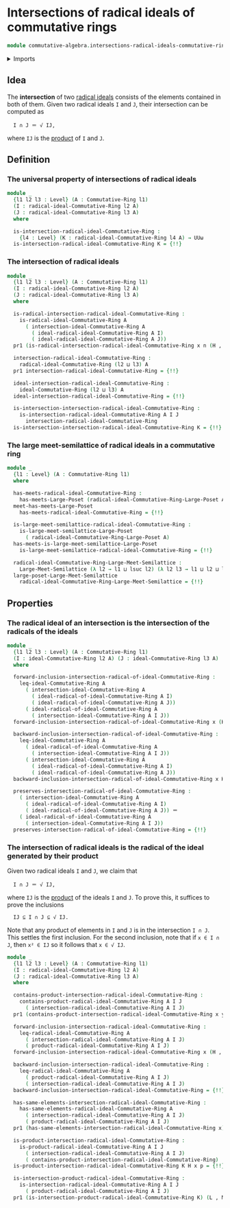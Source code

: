 # Intersections of radical ideals of commutative rings

```agda
module commutative-algebra.intersections-radical-ideals-commutative-rings where
```

<details><summary>Imports</summary>

```agda
open import commutative-algebra.commutative-rings
open import commutative-algebra.full-ideals-commutative-rings
open import commutative-algebra.ideals-commutative-rings
open import commutative-algebra.intersections-ideals-commutative-rings
open import commutative-algebra.poset-of-ideals-commutative-rings
open import commutative-algebra.poset-of-radical-ideals-commutative-rings
open import commutative-algebra.powers-of-elements-commutative-rings
open import commutative-algebra.products-ideals-commutative-rings
open import commutative-algebra.products-radical-ideals-commutative-rings
open import commutative-algebra.radical-ideals-commutative-rings
open import commutative-algebra.radicals-of-ideals-commutative-rings

open import elementary-number-theory.addition-natural-numbers

open import foundation.dependent-pair-types
open import foundation.existential-quantification
open import foundation.identity-types
open import foundation.propositional-truncations
open import foundation.universe-levels

open import order-theory.greatest-lower-bounds-large-posets
open import order-theory.large-meet-semilattices
```

</details>

## Idea

The **intersection** of two
[radical ideals](commutative-algebra.radical-ideals-commutative-rings.md)
consists of the elements contained in both of them. Given two radical ideals `I`
and `J`, their intersection can be computed as

```text
  I ∩ J ＝ √ IJ,
```

where `IJ` is the
[product](commutative-algebra.products-ideals-commutative-rings.md) of `I` and
`J`.

## Definition

### The universal property of intersections of radical ideals

```agda
module _
  {l1 l2 l3 : Level} (A : Commutative-Ring l1)
  (I : radical-ideal-Commutative-Ring l2 A)
  (J : radical-ideal-Commutative-Ring l3 A)
  where

  is-intersection-radical-ideal-Commutative-Ring :
    {l4 : Level} (K : radical-ideal-Commutative-Ring l4 A) → UUω
  is-intersection-radical-ideal-Commutative-Ring K = {!!}
```

### The intersection of radical ideals

```agda
module _
  {l1 l2 l3 : Level} (A : Commutative-Ring l1)
  (I : radical-ideal-Commutative-Ring l2 A)
  (J : radical-ideal-Commutative-Ring l3 A)
  where

  is-radical-intersection-radical-ideal-Commutative-Ring :
    is-radical-ideal-Commutative-Ring A
      ( intersection-ideal-Commutative-Ring A
        ( ideal-radical-ideal-Commutative-Ring A I)
        ( ideal-radical-ideal-Commutative-Ring A J))
  pr1 (is-radical-intersection-radical-ideal-Commutative-Ring x n (H , K)) = {!!}

  intersection-radical-ideal-Commutative-Ring :
    radical-ideal-Commutative-Ring (l2 ⊔ l3) A
  pr1 intersection-radical-ideal-Commutative-Ring = {!!}

  ideal-intersection-radical-ideal-Commutative-Ring :
    ideal-Commutative-Ring (l2 ⊔ l3) A
  ideal-intersection-radical-ideal-Commutative-Ring = {!!}

  is-intersection-intersection-radical-ideal-Commutative-Ring :
    is-intersection-radical-ideal-Commutative-Ring A I J
      intersection-radical-ideal-Commutative-Ring
  is-intersection-intersection-radical-ideal-Commutative-Ring K = {!!}
```

### The large meet-semilattice of radical ideals in a commutative ring

```agda
module _
  {l1 : Level} (A : Commutative-Ring l1)
  where

  has-meets-radical-ideal-Commutative-Ring :
    has-meets-Large-Poset (radical-ideal-Commutative-Ring-Large-Poset A)
  meet-has-meets-Large-Poset
    has-meets-radical-ideal-Commutative-Ring = {!!}

  is-large-meet-semilattice-radical-ideal-Commutative-Ring :
    is-large-meet-semilattice-Large-Poset
      ( radical-ideal-Commutative-Ring-Large-Poset A)
  has-meets-is-large-meet-semilattice-Large-Poset
    is-large-meet-semilattice-radical-ideal-Commutative-Ring = {!!}

  radical-ideal-Commutative-Ring-Large-Meet-Semilattice :
    Large-Meet-Semilattice (λ l2 → l1 ⊔ lsuc l2) (λ l2 l3 → l1 ⊔ l2 ⊔ l3)
  large-poset-Large-Meet-Semilattice
    radical-ideal-Commutative-Ring-Large-Meet-Semilattice = {!!}
```

## Properties

### The radical ideal of an intersection is the intersection of the radicals of the ideals

```agda
module _
  {l1 l2 l3 : Level} (A : Commutative-Ring l1)
  (I : ideal-Commutative-Ring l2 A) (J : ideal-Commutative-Ring l3 A)
  where

  forward-inclusion-intersection-radical-of-ideal-Commutative-Ring :
    leq-ideal-Commutative-Ring A
      ( intersection-ideal-Commutative-Ring A
        ( ideal-radical-of-ideal-Commutative-Ring A I)
        ( ideal-radical-of-ideal-Commutative-Ring A J))
      ( ideal-radical-of-ideal-Commutative-Ring A
        ( intersection-ideal-Commutative-Ring A I J))
  forward-inclusion-intersection-radical-of-ideal-Commutative-Ring x (H , K) = {!!}

  backward-inclusion-intersection-radical-of-ideal-Commutative-Ring :
    leq-ideal-Commutative-Ring A
      ( ideal-radical-of-ideal-Commutative-Ring A
        ( intersection-ideal-Commutative-Ring A I J))
      ( intersection-ideal-Commutative-Ring A
        ( ideal-radical-of-ideal-Commutative-Ring A I)
        ( ideal-radical-of-ideal-Commutative-Ring A J))
  backward-inclusion-intersection-radical-of-ideal-Commutative-Ring x H = {!!}

  preserves-intersection-radical-of-ideal-Commutative-Ring :
    ( intersection-ideal-Commutative-Ring A
      ( ideal-radical-of-ideal-Commutative-Ring A I)
      ( ideal-radical-of-ideal-Commutative-Ring A J)) ＝
    ( ideal-radical-of-ideal-Commutative-Ring A
      ( intersection-ideal-Commutative-Ring A I J))
  preserves-intersection-radical-of-ideal-Commutative-Ring = {!!}
```

### The intersection of radical ideals is the radical of the ideal generated by their product

Given two radical ideals `I` and `J`, we claim that

```text
  I ∩ J ＝ √ IJ,
```

where `IJ` is the
[product](commutative-algebra.products-ideals-commutative-rings.md) of the
ideals `I` and `J`. To prove this, it suffices to prove the inclusions

```text
  IJ ⊆ I ∩ J ⊆ √ IJ.
```

Note that any product of elements in `I` and `J` is in the intersection `I ∩ J`.
This settles the first inclusion. For the second inclusion, note that if
`x ∈ I ∩ J`, then `x² ∈ IJ` so it follows that `x ∈ √ IJ`.

```agda
module _
  {l1 l2 l3 : Level} (A : Commutative-Ring l1)
  (I : radical-ideal-Commutative-Ring l2 A)
  (J : radical-ideal-Commutative-Ring l3 A)
  where

  contains-product-intersection-radical-ideal-Commutative-Ring :
    contains-product-radical-ideal-Commutative-Ring A I J
      ( intersection-radical-ideal-Commutative-Ring A I J)
  pr1 (contains-product-intersection-radical-ideal-Commutative-Ring x y p q) = {!!}

  forward-inclusion-intersection-radical-ideal-Commutative-Ring :
    leq-radical-ideal-Commutative-Ring A
      ( intersection-radical-ideal-Commutative-Ring A I J)
      ( product-radical-ideal-Commutative-Ring A I J)
  forward-inclusion-intersection-radical-ideal-Commutative-Ring x (H , K) = {!!}

  backward-inclusion-intersection-radical-ideal-Commutative-Ring :
    leq-radical-ideal-Commutative-Ring A
      ( product-radical-ideal-Commutative-Ring A I J)
      ( intersection-radical-ideal-Commutative-Ring A I J)
  backward-inclusion-intersection-radical-ideal-Commutative-Ring = {!!}

  has-same-elements-intersection-radical-ideal-Commutative-Ring :
    has-same-elements-radical-ideal-Commutative-Ring A
      ( intersection-radical-ideal-Commutative-Ring A I J)
      ( product-radical-ideal-Commutative-Ring A I J)
  pr1 (has-same-elements-intersection-radical-ideal-Commutative-Ring x) = {!!}

  is-product-intersection-radical-ideal-Commutative-Ring :
    is-product-radical-ideal-Commutative-Ring A I J
      ( intersection-radical-ideal-Commutative-Ring A I J)
      ( contains-product-intersection-radical-ideal-Commutative-Ring)
  is-product-intersection-radical-ideal-Commutative-Ring K H x p = {!!}

  is-intersection-product-radical-ideal-Commutative-Ring :
    is-intersection-radical-ideal-Commutative-Ring A I J
      ( product-radical-ideal-Commutative-Ring A I J)
  pr1 (is-intersection-product-radical-ideal-Commutative-Ring K) (L , M) x p = {!!}
```
